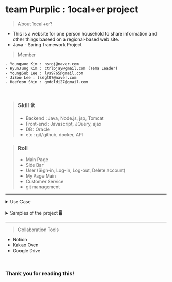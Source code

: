 # team Purplic : 1ocal+er project 

> About 1ocal+er? <br/>
- This is a website for one person household to share information and other things baseed on a regional-based web site.
- Java - Spring framework Project

> Member
```
- Youngwoo Kim : nsroj@naver.com
- HyunJung Kim : ctrlpjay@gmail.com (Tema Leader) 
- YoungSub Lee : lys9765@gmail.com
- JiSoo Lee : lssgt07@naver.com 
- HeeYeon Shin : gmddldi27@gmail.com
```

<br/>

> ### Skill 🛠
> - Backend : Java, Node.js, jsp, Tomcat
> - Front-end : Javascript, JQuery, ajax
> - DB : Oracle
> - etc : git/github, docker, API


> ### Roll
> - Main Page
> - Side Bar
> - User (Sign-in, Log-in, Log-out, Delete account)
> - My Page Main 
> - Customer Service
> - git management

--------
<details>
  <br/>
  <summary>Use Case</summary>
  <img width="900" alt="Screen Shot 2022-05-10 at 5 05 13 PM" src="https://user-images.githubusercontent.com/76993044/167579938-d0cb9d56-1af2-4804-a861-fc018a50c215.png">
</details>

<br/>

<details>
  <br/>
  <summary>Samples of the project 🖥 </summary>
  <img width="900" alt="Screen Shot 2022-05-10 at 5 08 15 PM" src="https://user-images.githubusercontent.com/76993044/167580516-707f60e5-f4b6-4776-aa91-7dc16c8f7a53.png">
<img width="900" alt="Screen Shot 2022-05-10 at 5 08 33 PM" src="https://user-images.githubusercontent.com/76993044/167580583-b987cb15-df45-4df1-8d6e-b0fec10412d0.png">
<img width="900" alt="Screen Shot 2022-05-10 at 5 08 49 PM" src="https://user-images.githubusercontent.com/76993044/167580621-5619c83f-7e42-4ff6-baf4-0d5563d26e50.png">
<img width="900" alt="Screen Shot 2022-05-10 at 5 09 01 PM" src="https://user-images.githubusercontent.com/76993044/167580643-f669c5f3-d916-4fb1-82a0-dc9bd15e5daa.png">
<img width="900" alt="Screen Shot 2022-05-10 at 5 09 14 PM" src="https://user-images.githubusercontent.com/76993044/167580674-2ae7a9e4-fbec-4b94-afb5-0daf4ac4456e.png">
<img width="900" alt="Screen Shot 2022-05-10 at 5 09 32 PM" src="https://user-images.githubusercontent.com/76993044/167580733-46cdf1e1-e862-4bb3-ab5b-8290a940a873.png">
<img width="900" alt="Screen Shot 2022-05-10 at 5 09 45 PM" src="https://user-images.githubusercontent.com/76993044/167580770-ef6f2a72-6335-40fd-ba31-f6b19885de15.png">
<img width="900" alt="Screen Shot 2022-05-10 at 5 09 56 PM" src="https://user-images.githubusercontent.com/76993044/167580805-8b85a2cb-c71f-4843-9e66-4988d0d435d2.png">
<img width="900" alt="Screen Shot 2022-05-10 at 5 10 09 PM" src="https://user-images.githubusercontent.com/76993044/167580847-252ab963-8a79-40af-b7d1-df6a9e226073.png">
<img width="900" alt="Screen Shot 2022-05-10 at 5 10 22 PM" src="https://user-images.githubusercontent.com/76993044/167580887-a40a22fe-65cf-4292-b460-8aec5fccccbe.png">
<img width="900" alt="Screen Shot 2022-05-10 at 5 10 51 PM" src="https://user-images.githubusercontent.com/76993044/167580996-ca7961f2-2c87-4f6d-a466-688b0a5f41b6.png">
<img width="900" alt="Screen Shot 2022-05-10 at 5 11 04 PM" src="https://user-images.githubusercontent.com/76993044/167581124-4a4e5008-4fbc-4fa2-b0c6-b3e71b67a277.png">
  <img width="900" alt="Screen Shot 2022-05-10 at 5 12 02 PM" src="https://user-images.githubusercontent.com/76993044/167581211-11b3193e-b64c-42c2-91ea-8184adece9f4.png">
<img width="900" alt="Screen Shot 2022-05-10 at 5 12 20 PM" src="https://user-images.githubusercontent.com/76993044/167581271-48d74a89-7580-46d2-aac5-122457e1e291.png">
<img width="900" alt="Screen Shot 2022-05-10 at 5 12 32 PM" src="https://user-images.githubusercontent.com/76993044/167581322-7f259544-647c-4e68-bccb-506f565d84c8.png">
<img width="900" alt="Screen Shot 2022-05-10 at 5 12 44 PM" src="https://user-images.githubusercontent.com/76993044/167581352-de0b6f18-82ec-42a2-8ea2-a8499644c231.png">
<img width="900" alt="Screen Shot 2022-05-10 at 5 12 57 PM" src="https://user-images.githubusercontent.com/76993044/167581391-c0c6af32-e273-4c1d-9f50-ad8ff28254b9.png">
<img width="900" alt="Screen Shot 2022-05-10 at 5 13 09 PM" src="https://user-images.githubusercontent.com/76993044/167581435-9978ee49-73f6-4e17-87aa-1eda0080b35d.png">
<img width="900" alt="Screen Shot 2022-05-10 at 5 13 20 PM" src="https://user-images.githubusercontent.com/76993044/167581468-1ba94e05-bb80-4360-8026-56994abed886.png">
<img width="900" alt="Screen Shot 2022-05-10 at 5 13 31 PM" src="https://user-images.githubusercontent.com/76993044/167581505-a25f92cd-095a-4204-9653-e1c595a6647a.png">
<img width="900" alt="Screen Shot 2022-05-10 at 5 13 47 PM" src="https://user-images.githubusercontent.com/76993044/167581560-10621557-f342-41d1-9afa-794608d6d64e.png">
<img width="900" alt="Screen Shot 2022-05-10 at 5 13 59 PM" src="https://user-images.githubusercontent.com/76993044/167581593-751f065d-2c47-403f-acd8-634b1fc5db66.png">
<img width="900" alt="Screen Shot 2022-05-10 at 5 14 09 PM" src="https://user-images.githubusercontent.com/76993044/167581625-4faab386-8bcd-4dab-9590-e559f077b40b.png">
<img width="900" alt="Screen Shot 2022-05-10 at 5 14 20 PM" src="https://user-images.githubusercontent.com/76993044/167581668-ef1d6110-af1b-4de5-ae8f-8fb2779f9edc.png">
<img width="900" alt="Screen Shot 2022-05-10 at 5 14 33 PM" src="https://user-images.githubusercontent.com/76993044/167581711-6c540f0d-8725-4dfc-a0bc-b34fe46afc51.png">
<img width="900" alt="Screen Shot 2022-05-10 at 5 14 44 PM" src="https://user-images.githubusercontent.com/76993044/167581740-6f4dd6be-d7c0-4946-9432-b8b470af631d.png">
<img width="900" alt="Screen Shot 2022-05-10 at 5 14 58 PM" src="https://user-images.githubusercontent.com/76993044/167581790-433a0d2e-b02b-4c37-a191-2bf5a4e32699.png">
<img width="900" alt="Screen Shot 2022-05-10 at 5 15 12 PM" src="https://user-images.githubusercontent.com/76993044/167581825-c8c2c4db-f7f7-41a0-8c67-7e417d6f3f88.png">
<img width="900" alt="Screen Shot 2022-05-10 at 5 15 26 PM" src="https://user-images.githubusercontent.com/76993044/167581889-36b61121-f975-413f-9bc6-2a1143cb8287.png">
<img width="900" alt="Screen Shot 2022-05-10 at 5 15 40 PM" src="https://user-images.githubusercontent.com/76993044/167581926-152cf737-2593-4c23-891f-0bcbf7bf3d43.png">
<img width="900" alt="Screen Shot 2022-05-10 at 5 15 51 PM" src="https://user-images.githubusercontent.com/76993044/167581961-5333d2d3-f5c3-46cc-be68-189d5a54a53a.png">
<img width="900" alt="Screen Shot 2022-05-10 at 5 16 02 PM" src="https://user-images.githubusercontent.com/76993044/167581992-754eb6a8-e4bd-45b6-ae77-e031ec0f8444.png">
<img width="900" alt="Screen Shot 2022-05-10 at 5 16 13 PM" src="https://user-images.githubusercontent.com/76993044/167582027-1f4be86e-5956-4f0e-8dd6-f9aa24cab8d3.png">
<img width="900" alt="Screen Shot 2022-05-10 at 5 16 25 PM" src="https://user-images.githubusercontent.com/76993044/167582058-5617694f-0979-4f0a-a0db-801c42527143.png">
<img width="900" alt="Screen Shot 2022-05-10 at 5 16 37 PM" src="https://user-images.githubusercontent.com/76993044/167582098-7b6bc954-dac8-4acd-ab3e-1cc07a3b8707.png">
<img width="900" alt="Screen Shot 2022-05-10 at 5 16 47 PM" src="https://user-images.githubusercontent.com/76993044/167582132-32aba54a-31b1-4578-8d4d-c8e3ed8881bd.png">
<img width="900" alt="Screen Shot 2022-05-10 at 5 16 59 PM" src="https://user-images.githubusercontent.com/76993044/167582168-97dbcc22-542f-4222-9bed-caf58266f880.png">
<img width="900" alt="Screen Shot 2022-05-10 at 5 17 11 PM" src="https://user-images.githubusercontent.com/76993044/167582215-e88c3e2a-8c94-49cf-a6c2-194b9e40bc2b.png">
<img width="900" alt="Screen Shot 2022-05-10 at 5 17 23 PM" src="https://user-images.githubusercontent.com/76993044/167582262-7c0b2b91-1d7a-496b-bf2b-67092b3f1bf9.png">
<img width="900" alt="Screen Shot 2022-05-10 at 5 17 34 PM" src="https://user-images.githubusercontent.com/76993044/167582298-9129e3c3-b3a7-4ee9-ad5d-d5f15e0821b8.png">
<img width="900" alt="Screen Shot 2022-05-10 at 5 17 45 PM" src="https://user-images.githubusercontent.com/76993044/167582331-ba04a2ae-f4dd-4e06-9f63-8c8526305e53.png">  
</details>
  
--------
> Collaboration Tools
- Notion
- Kakao Oven
- Google Drive

<br/>

### Thank you for reading this!

<br/>
<br/>
